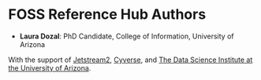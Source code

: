 # FOSS Reference Hub Authors

- **Laura Dozal**: PhD Candidate, College of Information, University of Arizona


With the support of [Jetstream2](https://jetstream-cloud.org/), [Cyverse](https://cyverse.org/), and [The Data Science Institute at the University of Arizona](https://datascience.arizona.edu/).